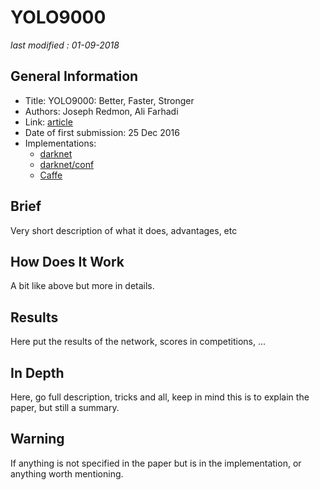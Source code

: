 # YOLO9000

_last modified : 01-09-2018_

## General Information

- Title: YOLO9000: Better, Faster, Stronger
- Authors: Joseph Redmon, Ali Farhadi
- Link: [article](https://arxiv.org/abs/1612.08242)
- Date of first submission: 25 Dec 2016
- Implementations:
    - [darknet](https://github.com/philipperemy/yolo-9000)
    - [darknet/conf](https://github.com/pjreddie/darknet/blob/master/cfg/yolo9000.cfg)
    - [Caffe](https://github.com/karta0807913/caffe-yolo-9000)

## Brief

Very short description of what it does, advantages, etc

## How Does It Work

A bit like above but more in details.

## Results

Here put the results of the network, scores in competitions, ...

## In Depth

Here, go full description, tricks and all, keep in mind this is to explain the paper, but still a summary.

## Warning

If anything is not specified in the paper but is in the implementation, or anything worth mentioning.